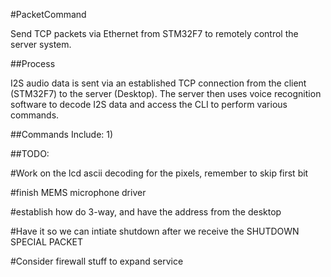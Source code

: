 #PacketCommand

Send TCP packets via Ethernet from STM32F7 to remotely control the server system.

##Process

I2S audio data is sent via an established TCP connection from the client (STM32F7) to the server (Desktop). The server then uses voice recognition software to decode I2S data and access the CLI to perform various commands.

##Commands Include:
 1)


##TODO:

#Work on the lcd ascii decoding for the pixels, remember to skip first bit

#finish MEMS microphone driver

#establish how do 3-way, and have the address from the desktop

#Have it so we can intiate shutdown after we receive the SHUTDOWN SPECIAL PACKET

#Consider firewall stuff to expand service
 
